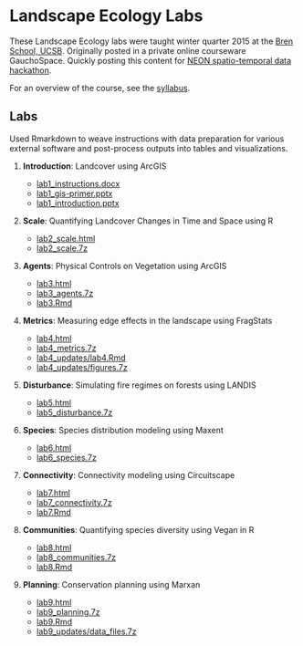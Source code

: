 # Landscape Ecology Labs

These Landscape Ecology labs were taught winter quarter 2015 at the [Bren School, UCSB](http://www.bren.ucsb.edu). Originally posted in a private online courseware GauchoSpace. Quickly posting this content for [NEON spatio-temporal data hackathon](http://www.neoninc.org/updates-events/events/hackathon-spatio-temporal-data-lesson-building).

For an overview of the course, see the [syllabus](https://github.com/bbest/landscape-ecology-labs/raw/gh-pages/_syllabus.pdf).

## Labs

Used Rmarkdown to weave instructions with data preparation for various external software and post-process outputs into tables and visualizations.

1. **Introduction**: Landcover using ArcGIS
    - [lab1_instructions.docx](lab1_instructions.docx)
    - [lab1_gis-primer.pptx](lab1_gis-primer.pptx)
    - [lab1_introduction.pptx](lab1_introduction.pptx)

1. **Scale**: Quantifying Landcover Changes in Time and Space using R
    - [lab2_scale.html](lab2_scale.html)
    - [lab2_scale.7z](lab2_scale.7z)

1. **Agents**: Physical Controls on Vegetation using ArcGIS
    - [lab3.html](lab3.html)
    - [lab3_agents.7z](lab3_agents.7z)
    - [lab3.Rmd](lab3.Rmd)

1. **Metrics**: Measuring edge effects in the landscape using FragStats
    - [lab4.html](lab4.html)
    - [lab4_metrics.7z](lab4_metrics.7z)
    - [lab4_updates/lab4.Rmd](lab4.Rmd)
    - [lab4_updates/figures.7z](lab4_updates/figures.7z)

1. **Disturbance**: Simulating fire regimes on forests using LANDIS
    - [lab5.html](lab5.html)
    - [lab5_disturbance.7z](lab5_disturbance.7z)

1. **Species**:  Species distribution modeling using Maxent
    - [lab6.html](lab6.html)
    - [lab6_species.7z](lab6_species.7z)

1. **Connectivity**: Connectivity modeling using Circuitscape
    - [lab7.html](lab7.html)
    - [lab7_connectivity.7z](lab7_connectivity.7z)
    - [lab7.Rmd](lab7.Rmd)

1. **Communities**: Quantifying species diversity using Vegan in R
    - [lab8.html](lab8.html)
    - [lab8_communities.7z](lab8_communities.7z)
    - [lab8.Rmd](lab8.Rmd)

1. **Planning**: Conservation planning using Marxan
    - [lab9.html](lab9.html)
    - [lab9_planning.7z](lab9_planning.7z)
    - [lab9.Rmd](lab9.Rmd)
    - [lab9_updates/data_files.7z](lab9_updates/data_files.7z)

<!-- pandoc README.md -f markdown_github -o index.html -->
